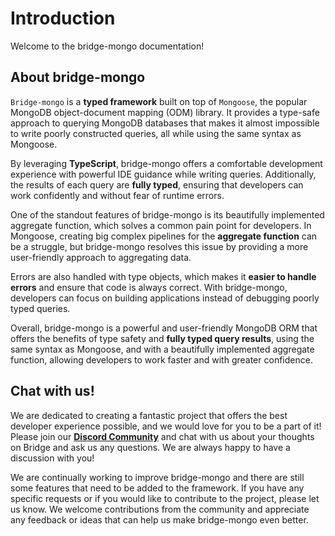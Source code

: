 # Introduction

Welcome to the bridge-mongo documentation!

## About bridge-mongo

`Bridge-mongo` is a **typed framework** built on top of `Mongoose`, the popular MongoDB object-document mapping (ODM) library. It provides a type-safe approach to querying MongoDB databases that makes it almost impossible to write poorly constructed queries, all while using the same syntax as Mongoose.

By leveraging **TypeScript**, bridge-mongo offers a comfortable development experience with powerful IDE guidance while writing queries. Additionally, the results of each query are **fully typed**, ensuring that developers can work confidently and without fear of runtime errors.

One of the standout features of bridge-mongo is its beautifully implemented aggregate function, which solves a common pain point for developers. In Mongoose, creating big complex pipelines for the **aggregate function** can be a struggle, but bridge-mongo resolves this issue by providing a more user-friendly approach to aggregating data.

Errors are also handled with type objects, which makes it **easier to handle errors** and ensure that code is always correct. With bridge-mongo, developers can focus on building applications instead of debugging poorly typed queries.

Overall, bridge-mongo is a powerful and user-friendly MongoDB ORM that offers the benefits of type safety and **fully typed query results**, using the same syntax as Mongoose, and with a beautifully implemented aggregate function, allowing developers to work faster and with greater confidence.

## Chat with us!

We are dedicated to creating a fantastic project that offers the best developer experience possible, and we would love for you to be a part of it! Please join our **[Discord Community](https://discord.gg/yxjrwm7Bfr)** and chat with us about your thoughts on Bridge and ask us any questions. We are always happy to have a discussion with you!

We are continually working to improve bridge-mongo and there are still some features that need to be added to the framework. If you have any specific requests or if you would like to contribute to the project, please let us know. We welcome contributions from the community and appreciate any feedback or ideas that can help us make bridge-mongo even better.